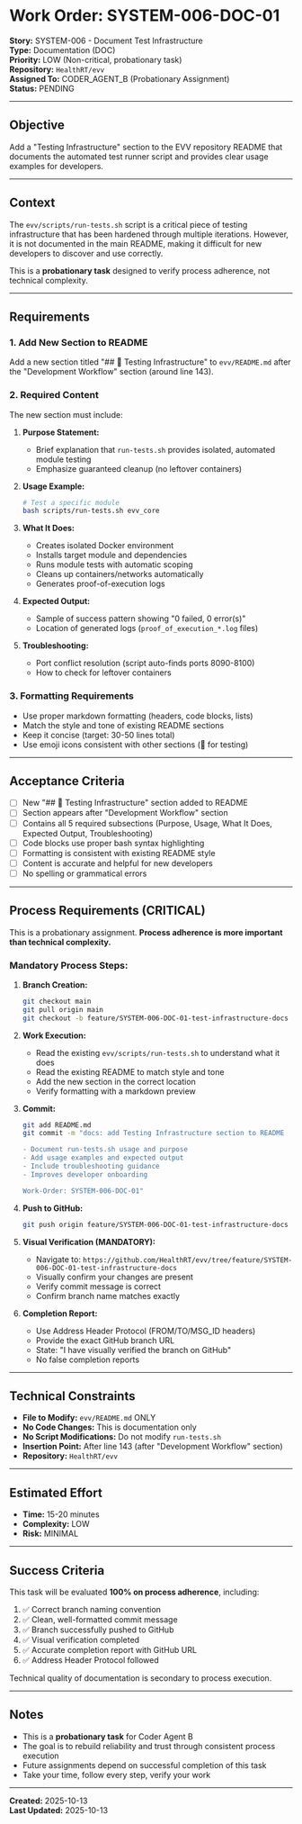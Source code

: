 # Work Order: SYSTEM-006-DOC-01

**Story:** SYSTEM-006 - Document Test Infrastructure  
**Type:** Documentation (DOC)  
**Priority:** LOW (Non-critical, probationary task)  
**Repository:** `HealthRT/evv`  
**Assigned To:** CODER_AGENT_B (Probationary Assignment)  
**Status:** PENDING

---

## Objective

Add a "Testing Infrastructure" section to the EVV repository README that documents the automated test runner script and provides clear usage examples for developers.

---

## Context

The `evv/scripts/run-tests.sh` script is a critical piece of testing infrastructure that has been hardened through multiple iterations. However, it is not documented in the main README, making it difficult for new developers to discover and use correctly.

This is a **probationary task** designed to verify process adherence, not technical complexity.

---

## Requirements

### 1. Add New Section to README

Add a new section titled "## 🧪 Testing Infrastructure" to `evv/README.md` after the "Development Workflow" section (around line 143).

### 2. Required Content

The new section must include:

1. **Purpose Statement:**
   - Brief explanation that `run-tests.sh` provides isolated, automated module testing
   - Emphasize guaranteed cleanup (no leftover containers)

2. **Usage Example:**
   ```bash
   # Test a specific module
   bash scripts/run-tests.sh evv_core
   ```

3. **What It Does:**
   - Creates isolated Docker environment
   - Installs target module and dependencies
   - Runs module tests with automatic scoping
   - Cleans up containers/networks automatically
   - Generates proof-of-execution logs

4. **Expected Output:**
   - Sample of success pattern showing "0 failed, 0 error(s)"
   - Location of generated logs (`proof_of_execution_*.log` files)

5. **Troubleshooting:**
   - Port conflict resolution (script auto-finds ports 8090-8100)
   - How to check for leftover containers

### 3. Formatting Requirements

- Use proper markdown formatting (headers, code blocks, lists)
- Match the style and tone of existing README sections
- Keep it concise (target: 30-50 lines total)
- Use emoji icons consistent with other sections (🧪 for testing)

---

## Acceptance Criteria

- [ ] New "## 🧪 Testing Infrastructure" section added to README
- [ ] Section appears after "Development Workflow" section
- [ ] Contains all 5 required subsections (Purpose, Usage, What It Does, Expected Output, Troubleshooting)
- [ ] Code blocks use proper bash syntax highlighting
- [ ] Formatting is consistent with existing README style
- [ ] Content is accurate and helpful for new developers
- [ ] No spelling or grammatical errors

---

## Process Requirements (CRITICAL)

This is a probationary assignment. **Process adherence is more important than technical complexity.**

### Mandatory Process Steps:

1. **Branch Creation:**
   ```bash
   git checkout main
   git pull origin main
   git checkout -b feature/SYSTEM-006-DOC-01-test-infrastructure-docs
   ```

2. **Work Execution:**
   - Read the existing `evv/scripts/run-tests.sh` to understand what it does
   - Read the existing README to match style and tone
   - Add the new section in the correct location
   - Verify formatting with a markdown preview

3. **Commit:**
   ```bash
   git add README.md
   git commit -m "docs: add Testing Infrastructure section to README

   - Document run-tests.sh usage and purpose
   - Add usage examples and expected output
   - Include troubleshooting guidance
   - Improves developer onboarding

   Work-Order: SYSTEM-006-DOC-01"
   ```

4. **Push to GitHub:**
   ```bash
   git push origin feature/SYSTEM-006-DOC-01-test-infrastructure-docs
   ```

5. **Visual Verification (MANDATORY):**
   - Navigate to: `https://github.com/HealthRT/evv/tree/feature/SYSTEM-006-DOC-01-test-infrastructure-docs`
   - Visually confirm your changes are present
   - Verify commit message is correct
   - Confirm branch name matches exactly

6. **Completion Report:**
   - Use Address Header Protocol (FROM/TO/MSG_ID headers)
   - Provide the exact GitHub branch URL
   - State: "I have visually verified the branch on GitHub"
   - No false completion reports

---

## Technical Constraints

- **File to Modify:** `evv/README.md` ONLY
- **No Code Changes:** This is documentation only
- **No Script Modifications:** Do not modify `run-tests.sh`
- **Insertion Point:** After line 143 (after "Development Workflow" section)
- **Repository:** `HealthRT/evv`

---

## Estimated Effort

- **Time:** 15-20 minutes
- **Complexity:** LOW
- **Risk:** MINIMAL

---

## Success Criteria

This task will be evaluated **100% on process adherence**, including:

1. ✅ Correct branch naming convention
2. ✅ Clean, well-formatted commit message
3. ✅ Branch successfully pushed to GitHub
4. ✅ Visual verification completed
5. ✅ Accurate completion report with GitHub URL
6. ✅ Address Header Protocol followed

Technical quality of documentation is secondary to process execution.

---

## Notes

- This is a **probationary task** for Coder Agent B
- The goal is to rebuild reliability and trust through consistent process execution
- Future assignments depend on successful completion of this task
- Take your time, follow every step, verify your work

---

**Created:** 2025-10-13  
**Last Updated:** 2025-10-13


